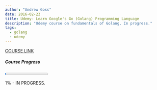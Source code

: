```yaml
---
author: "Andrew Goss"
date: 2016-02-23
title: Udemy- Learn Google's Go (Golang) Programming Language
description: "Udemy course on fundamentals of Golang. In progress."
tags:
  - golang
  - udemy
---
```

<a href="https://www.udemy.com/learn-how-to-code/learn/" target="_blank">COURSE LINK</a>

##### Course Progress
<progress max="1.0" value="0.01"></progress>

1% - IN PROGRESS.

<!--<a href="https://github.com/andrewrgoss/codingbat-csharp" class="btn" target="_blank">View my code on GitHub</a>-->
